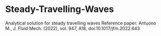# Steady-Travelling-Waves
Analytical solution for steady travelling waves 
Reference paper: Antuono M., J. Fluid Mech. (2022), vol. 947, A18, doi:10.1017/jfm.2022.643
